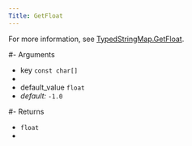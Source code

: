 ```yaml
---
Title: GetFloat
---
```


For more information, see [TypedStringMap.GetFloat](#content-typedstringmap-methods-getfloat).

#- Arguments
- key `const char[]`
- 
- default_value `float`
-  *default:* `-1.0`

#- Returns
- `float`
- 
